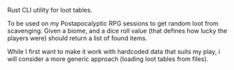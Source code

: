 Rust CLI utility for loot tables.

To be used on my Postapocalyptic RPG sessions to get random loot from scavenging. Given a biome, and a dice roll value (that defines how lucky the players were) should return a list of found items. 

While I first want to make it work with hardcoded data that suits my play, i will consider a more generic approach (loading loot tables from files).